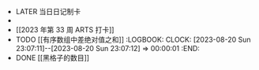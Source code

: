 - LATER  当日日记制卡
-
- [[2023 年第 33 周 ARTS 打卡]]
- TODO [[有序数组中差绝对值之和]]
  :LOGBOOK:
  CLOCK: [2023-08-20 Sun 23:07:11]--[2023-08-20 Sun 23:07:12] =>  00:00:01
  :END:
- DONE [[黑格子的数目]]
